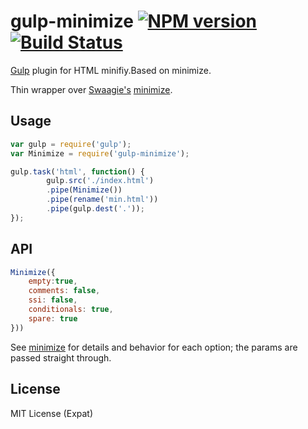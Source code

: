 # gulp-minimize [![NPM version][npm-image]][npm-url] [![Build Status][travis-image]][travis-url]
[Gulp](http://gulpjs.com/) plugin for HTML minifiy.Based on minimize.

Thin wrapper over [Swaagie's](https://github.com/Swaagie) [minimize](https://github.com/Swaagie/minimize).

## Usage

```javascript
var gulp = require('gulp');
var Minimize = require('gulp-minimize');

gulp.task('html', function() {
        gulp.src('./index.html')
        .pipe(Minimize())
        .pipe(rename('min.html'))
        .pipe(gulp.dest('.'));
});
```

## API

```javascript
Minimize({
	empty:true,
	comments: false,
	ssi: false,
	conditionals: true,
	spare: true 
}))
```

See [minimize](https://github.com/Swaagie/minimize#options-1) for details and behavior for each option; the params are passed straight through.

## License
MIT License (Expat)

[npm-url]: https://npmjs.org/package/gulp-minimize
[npm-image]: http://img.shields.io/npm/v/gulp-minimize.svg?style=flat
[travis-url]: https://travis-ci.org/foru17/gulp-minimize
[travis-image]: https://travis-ci.org/foru17/gulp-minimize.svg?branch=master
